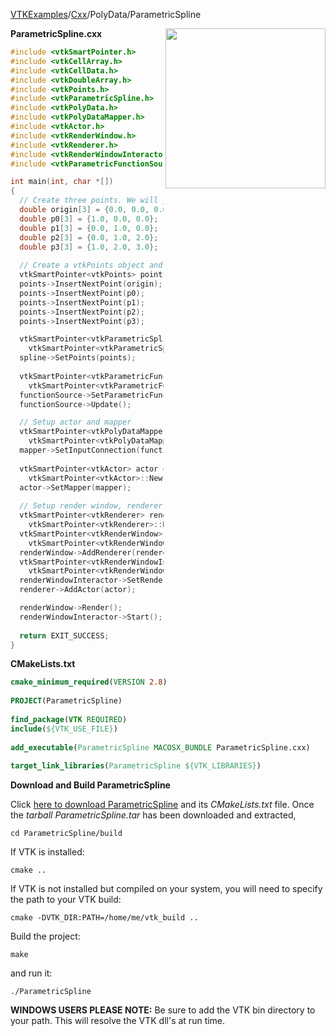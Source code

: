 [VTKExamples](Home)/[Cxx](Cxx)/PolyData/ParametricSpline

<img align="right" src="https://github.com/lorensen/VTKExamples/raw/master/Testing/Baseline/PolyData/TestParametricSpline.png" width="256" />

**ParametricSpline.cxx**
```c++
#include <vtkSmartPointer.h>
#include <vtkCellArray.h>
#include <vtkCellData.h>
#include <vtkDoubleArray.h>
#include <vtkPoints.h>
#include <vtkParametricSpline.h>
#include <vtkPolyData.h>
#include <vtkPolyDataMapper.h>
#include <vtkActor.h>
#include <vtkRenderWindow.h>
#include <vtkRenderer.h>
#include <vtkRenderWindowInteractor.h>
#include <vtkParametricFunctionSource.h>

int main(int, char *[])
{
  // Create three points. We will join (Origin and P0) with a red line and (Origin and P1) with a green line
  double origin[3] = {0.0, 0.0, 0.0};
  double p0[3] = {1.0, 0.0, 0.0};
  double p1[3] = {0.0, 1.0, 0.0};
  double p2[3] = {0.0, 1.0, 2.0};
  double p3[3] = {1.0, 2.0, 3.0};
    
  // Create a vtkPoints object and store the points in it
  vtkSmartPointer<vtkPoints> points = vtkSmartPointer<vtkPoints>::New();
  points->InsertNextPoint(origin);
  points->InsertNextPoint(p0);
  points->InsertNextPoint(p1);
  points->InsertNextPoint(p2);
  points->InsertNextPoint(p3);

  vtkSmartPointer<vtkParametricSpline> spline = 
    vtkSmartPointer<vtkParametricSpline>::New();
  spline->SetPoints(points);
  
  vtkSmartPointer<vtkParametricFunctionSource> functionSource = 
    vtkSmartPointer<vtkParametricFunctionSource>::New();
  functionSource->SetParametricFunction(spline);
  functionSource->Update();

  // Setup actor and mapper
  vtkSmartPointer<vtkPolyDataMapper> mapper = 
    vtkSmartPointer<vtkPolyDataMapper>::New();
  mapper->SetInputConnection(functionSource->GetOutputPort());
  
  vtkSmartPointer<vtkActor> actor = 
    vtkSmartPointer<vtkActor>::New();
  actor->SetMapper(mapper);
  
  // Setup render window, renderer, and interactor
  vtkSmartPointer<vtkRenderer> renderer = 
    vtkSmartPointer<vtkRenderer>::New();
  vtkSmartPointer<vtkRenderWindow> renderWindow = 
    vtkSmartPointer<vtkRenderWindow>::New();
  renderWindow->AddRenderer(renderer);
  vtkSmartPointer<vtkRenderWindowInteractor> renderWindowInteractor = 
    vtkSmartPointer<vtkRenderWindowInteractor>::New();
  renderWindowInteractor->SetRenderWindow(renderWindow);
  renderer->AddActor(actor);

  renderWindow->Render();
  renderWindowInteractor->Start();
  
  return EXIT_SUCCESS;
}
```
**CMakeLists.txt**
```cmake
cmake_minimum_required(VERSION 2.8)
 
PROJECT(ParametricSpline)
 
find_package(VTK REQUIRED)
include(${VTK_USE_FILE})
 
add_executable(ParametricSpline MACOSX_BUNDLE ParametricSpline.cxx)
 
target_link_libraries(ParametricSpline ${VTK_LIBRARIES})
```

**Download and Build ParametricSpline**

Click [here to download ParametricSpline](https://github.com/lorensen/VTKWikiExamplesTarballs/raw/master/ParametricSpline.tar) and its *CMakeLists.txt* file.
Once the *tarball ParametricSpline.tar* has been downloaded and extracted,
```
cd ParametricSpline/build 
```
If VTK is installed:
```
cmake ..
```
If VTK is not installed but compiled on your system, you will need to specify the path to your VTK build:
```
cmake -DVTK_DIR:PATH=/home/me/vtk_build ..
```
Build the project:
```
make
```
and run it:
```
./ParametricSpline
```
**WINDOWS USERS PLEASE NOTE:** Be sure to add the VTK bin directory to your path. This will resolve the VTK dll's at run time.

